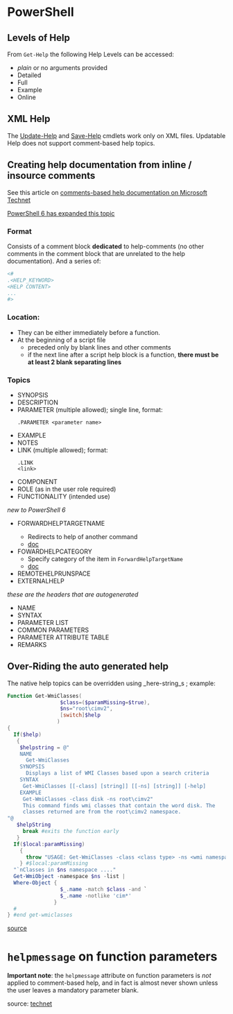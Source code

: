 # PowerShell

## Levels of Help

From `Get-Help` the following Help Levels can be accessed:
- _plain_ or no arguments provided
- Detailed
- Full
- Example
- Online

## XML Help
The [Update-Help][] and [Save-Help][] cmdlets work only on XML files. Updatable Help does not support comment-based help topics.

[Update-Help]: https://docs.microsoft.com/en-us/powershell/module/microsoft.powershell.core/update-help?view=powershell-6
[Save-Help]: https://docs.microsoft.com/en-us/powershell/module/microsoft.powershell.core/save-help?view=powershell-6

## Creating help documentation from inline / insource comments

See this article on [comments-based help documentation on Microsoft Technet](https://msdn.microsoft.com/powershell/reference/5.1/Microsoft.PowerShell.Core/about/about_Comment_Based_Help)

[PowerShell 6 has expanded this topic](https://docs.microsoft.com/en-us/powershell/module/microsoft.powershell.core/about/about_comment_based_help?view=powershell-6)



### Format

Consists of a comment block **dedicated** to help-comments (no other comments in the comment block that are unrelated to the help documentation). And a series of:

```powershell
<#
.<HELP_KEYWORD>
<HELP CONTENT>
...
#>
```

### Location:
- They can be either immediately before a function.
- At the beginning of a script file 
   - preceded only by blank lines and other comments
   - if the next line after a script help block is a function, **there must be at least 2 blank separating lines**

### Topics

* SYNOPSIS
* DESCRIPTION
* PARAMETER (multiple allowed); single line, format:
    ```
    .PARAMETER <parameter name>
    ```
* EXAMPLE
* NOTES
* LINK (multiple allowed); format:
    ```
    .LINK
    <link>
    ```
* COMPONENT
* ROLE (as in the user role required)
* FUNCTIONALITY (intended use)

_new to PowerShell 6_
* FORWARDHELPTARGETNAME <Command-Name>
    - Redirects to help of another command
    - [doc](https://docs.microsoft.com/en-us/powershell/module/microsoft.powershell.core/about/about_comment_based_help?view=powershell-6#forwardhelptargetname)
* FOWARDHELPCATEGORY
    - Specify category of the item in `ForwardHelpTargetName`
    - [doc](https://docs.microsoft.com/en-us/powershell/module/microsoft.powershell.core/about/about_comment_based_help?view=powershell-6#forwardhelpcategory)
* REMOTEHELPRUNSPACE
* EXTERNALHELP



_these are the headers that are autogenerated_
* NAME
* SYNTAX
* PARAMETER LIST
* COMMON PARAMETERS
* PARAMETER ATTRIBUTE TABLE
* REMARKS

## Over-Riding the auto generated help

The native help topics can be overridden using _here-string_s ; example:

```powershell
Function Get-WmiClasses(
                 $class=($paramMissing=$true),
                 $ns="root\cimv2",
                 [switch]$help
                )
{
  If($help)
   {
    $helpstring = @"
    NAME
      Get-WmiClasses
    SYNOPSIS
      Displays a list of WMI Classes based upon a search criteria
    SYNTAX
     Get-WmiClasses [[-class] [string]] [[-ns] [string]] [-help]
    EXAMPLE
     Get-WmiClasses -class disk -ns root\cimv2"
     This command finds wmi classes that contain the word disk. The
     classes returned are from the root\cimv2 namespace.
"@
   $helpString
     break #exits the function early
   }
  If($local:paramMissing)
    {
      throw "USAGE: Get-WmiClasses -class <class type> -ns <wmi namespace>"
    } #$local:paramMissing
  "`nClasses in $ns namespace ...."
  Get-WmiObject -namespace $ns -list |
  Where-Object {
                 $_.name -match $class -and `
                 $_.name -notlike 'cim*'
               }
  #
} #end get-wmiclasses
```


[source](https://www.microsoftpressstore.com/articles/article.aspx?p=2449030&seqNum=4)


# `helpmessage` on function parameters

**Important note**: the `helpmessage` attribute on function parameters is _not_ applied to comment-based help, and in fact is almost never shown unless the user leaves a mandatory parameter blank.

source: [technet](https://social.technet.microsoft.com/Forums/ie/en-US/35d95d50-4ebf-4d9d-93c1-2034e3566f5b/using-helpmessage-in-parameter-attributes?forum=winserverpowershell)